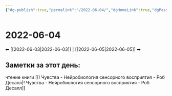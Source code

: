 ```yaml
---
{"dg-publish":true,"permalink":"/2022-06-04/","dgHomeLink":true,"dgPassFrontmatter":false}
---
```


# 2022-06-04
⬅ [[2022-06-03|2022-06-03]] | [[2022-06-05|2022-06-05]] ➡
## Заметки за этот день:
чтение книги [[! Чувства - Нейробиология сенсорного восприятия - Роб Десалл|! Чувства - Нейробиология сенсорного восприятия - Роб Десалл]]